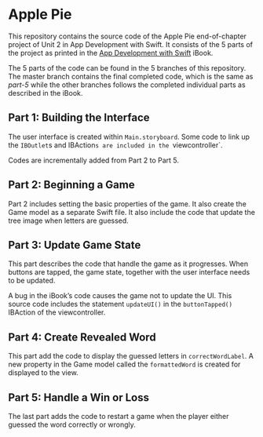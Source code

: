 # Apple Pie

This repository contains the source code of the Apple Pie end-of-chapter project of Unit 2 in App Development with Swift. It consists of the 5 parts of the project as printed in the [App Development with Swift](https://itunes.apple.com/us/book/app-development-with-swift/id1219117996?mt=11) iBook.

The 5 parts of the code can be found in the 5 branches of this repository. The master branch contains the final completed code, which is the same as *part-5* while the other branches follows the completed individual parts as described in the iBook.

## Part 1: Building the Interface
The user interface is created within `Main.storyboard`. Some code to link up the `IBOutlet`s and IBAction`s are included in the `viewcontroller`.

Codes are incrementally added from Part 2 to Part 5.

## Part 2: Beginning a Game
Part 2 includes setting the basic properties of the game. It also create the Game model as a separate Swift file. It also include the code that update the tree image when letters are guessed.

## Part 3: Update Game State
This part describes the code that handle the game as it progresses. When buttons are tapped, the game state, together with the user interface needs to be updated.

A bug in the iBook’s code causes the game not to update the UI. This source code includes the statement `updateUI()` in the `buttonTapped()` IBAction of the viewcontroller.

## Part 4: Create Revealed Word
This part add the code to display the guessed letters in `correctWordLabel`. A new property in the Game model called the `formattedWord` is created for displayed to the view.

## Part 5: Handle a Win or Loss
The last part adds the code to restart a game when the player either guessed the word correctly or wrongly. 

